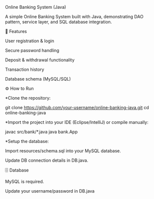 Online Banking System (Java)

A simple Online Banking System built with Java, demonstrating DAO pattern, service layer, and SQL database integration.

🚀 Features

User registration & login

Secure password handling

Deposit & withdrawal functionality

Transaction history

Database schema (MySQL/SQL)

⚙️ How to Run

*Clone the repository:

git clone https://github.com/your-username/online-banking-java.git
cd online-banking-java


*Import the project into your IDE (Eclipse/IntelliJ) or compile manually:

javac src/bank/*.java
java bank.App


*Setup the database:

Import resources/schema.sql into your MySQL database.

Update DB connection details in DB.java.

🗄️ Database

MySQL is required.

Update your username/password in DB.java
